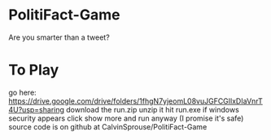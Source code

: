 # PolitiFact-Game
Are you smarter than a tweet?

# To Play
go here: https://drive.google.com/drive/folders/1fhgN7yjeomL08vuJGFCGIlxDIaVnrT4U?usp=sharing
download the run.zip
unzip it
hit run.exe
if windows security appears click show more and run anyway (I promise it's safe)
source code is on github at CalvinSprouse/PolitiFact-Game

